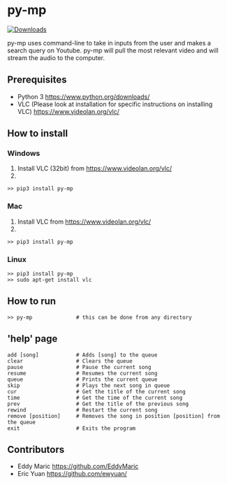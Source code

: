 # py-mp
[![Downloads](https://pepy.tech/badge/py-mp)](https://pepy.tech/project/py-mp)

py-mp uses command-line to take in inputs from the user and makes a search query on Youtube. py-mp will pull the most relevant video and will stream the audio to the computer.

## Prerequisites
* Python 3 https://www.python.org/downloads/
* VLC (Please look at installation for specific instructions on installing VLC) https://www.videolan.org/vlc/

## How to install
### Windows
1. Install VLC (32bit) from https://www.videolan.org/vlc/
2.
```
>> pip3 install py-mp
```
### Mac
1. Install VLC from https://www.videolan.org/vlc/
2.
```
>> pip3 install py-mp
```
### Linux
```
>> pip3 install py-mp
>> sudo apt-get install vlc
```

## How to run
```
>> py-mp              # this can be done from any directory
```

## 'help' page
```
add [song]            # Adds [song] to the queue
clear                 # Clears the queue
pause                 # Pause the current song
resume                # Resumes the current song
queue                 # Prints the current queue
skip                  # Plays the next song in queue
cur                   # Get the title of the current song
time                  # Get the time of the current song
prev                  # Get the title of the previous song
rewind                # Restart the current song
remove [position]     # Removes the song in position [position] from the queue
exit                  # Exits the program
```

## Contributors
* Eddy Maric https://github.com/EddyMaric
* Eric Yuan https://github.com/ewyuan/
